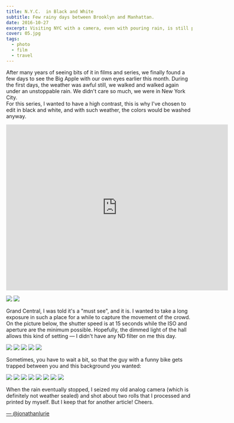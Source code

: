 ```yaml
---
title: N.Y.C.  in Black and White
subtitle: Few rainy days between Brooklyn and Manhattan.
date: 2016-10-27
excerpt: Visiting NYC with a camera, even with pouring rain, is still perfect!
cover: 05.jpg
tags:
  - photo
  - film
  - travel
---
```


After many years of seeing bits of it in films and series, we finally found a few days to see the Big Apple with our own eyes earlier this month. During the first days, the weather was awful still, we walked and walked again under an unstoppable rain. We didn't care so much, we were in New York City.  
For this series, I wanted to have a high contrast, this is why I've chosen to edit in black and white, and with such weather, the colors would be washed anyway.

<iframe src="https://www.google.com/maps/embed?pb=!1m18!1m12!1m3!1d58436.303093951945!2d-74.0129100129685!3d40.764051608913114!2m3!1f0!2f0!3f0!3m2!1i1024!2i768!4f13.1!3m3!1m2!1s0x89c2588f046ee661%3A0xa0b3281fcecc08c!2sManhattan%2C%20New%20York%2C%20NY%2C%20USA!5e0!3m2!1sen!2sch!4v1612735286697!5m2!1sen!2sch" width="600" height="450" frameborder="0" style="border:0;" allowfullscreen="" aria-hidden="false" tabindex="0"></iframe>

![](01.jpg)
![](02.jpg)

Grand Central, I was told it's a "must see", and it is. I wanted to take a long exposure in such a place for a while to capture the movement of the crowd. On the picture below, the shutter speed is at 15 seconds while the ISO and aperture are the minimum possible. Hopefully, the dimmed light of the hall allows this kind of setting — I didn't have any ND filter on me this day.

![](03.jpg)
![](04.jpg)
![](05.jpg)
![](06.jpg)
![](07.jpg)

Sometimes, you have to wait a bit, so that the guy with a funny bike gets trapped between you and this background you wanted:

![](08.jpg)
![](09.jpg)
![](10.jpg)
![](11.jpg)
![](12.jpg)
![](14.jpg)
![](15.jpg)
![](16.jpg)

When the rain eventually stopped, I seized my old analog camera (which is definitely not weather sealed) and shot about two rolls that I processed and printed by myself. But I keep that for another article!
Cheers.

[— @jonathanlurie](https://twitter.com/jonathanlurie)
